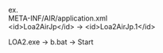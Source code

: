 ex.<br>
META-INF/AIR/application.xml<br>
&lt;id&gt;Loa2AirJp&lt;/id&gt; -> &lt;id&gt;Loa2AirJp.1&lt;/id&gt;<br>

LOA2.exe -> b.bat -> Start

